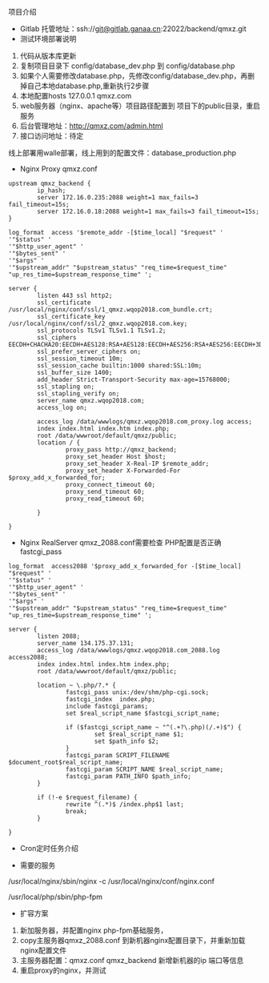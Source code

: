 项目介绍
* Gitlab 托管地址：ssh://git@gitlab.ganaa.cn:22022/backend/qmxz.git
* 测试环境部署说明
1. 代码从版本库更新
2. 复制项目目录下 
config/database_dev.php 到 config/database.php 
3. 如果个人需要修改database.php，先修改config/database_dev.php，再删掉自己本地database.php,重新执行2步骤
4. 本地配置hosts 
127.0.0.1 qmxz.com
5. web服务器（nginx、apache等）项目路径配置到 项目下的public目录，重启服务
6. 后台管理地址：http://qmxz.com/admin.html
7. 接口访问地址：待定

线上部署用walle部署，线上用到的配置文件：database_production.php 

* Nginx Proxy qmxz.conf
```
upstream qmxz_backend {
        ip_hash;
        server 172.16.0.235:2088 weight=1 max_fails=3 fail_timeout=15s;
        server 172.16.0.18:2088 weight=1 max_fails=3 fail_timeout=15s;
}

log_format  access '$remote_addr -[$time_local] "$request" '
'"$status" '
'"$http_user_agent" '
'"$bytes_sent" '     
'"$args" '   
'"$upstream_addr" "$upstream_status" "req_time=$request_time" "up_res_time=$upstream_response_time" ';

server {
        listen 443 ssl http2;
        ssl_certificate /usr/local/nginx/conf/ssl/1_qmxz.wqop2018.com_bundle.crt;
        ssl_certificate_key /usr/local/nginx/conf/ssl/2_qmxz.wqop2018.com.key;
        ssl_protocols TLSv1 TLSv1.1 TLSv1.2;
        ssl_ciphers EECDH+CHACHA20:EECDH+AES128:RSA+AES128:EECDH+AES256:RSA+AES256:EECDH+3DES:RSA+3DES:!MD5;
        ssl_prefer_server_ciphers on;
        ssl_session_timeout 10m;
        ssl_session_cache builtin:1000 shared:SSL:10m;
        ssl_buffer_size 1400;
        add_header Strict-Transport-Security max-age=15768000;
        ssl_stapling on;
        ssl_stapling_verify on;
        server_name qmxz.wqop2018.com;
        access_log on;

        access_log /data/wwwlogs/qmxz.wqop2018.com_proxy.log access;
        index index.html index.htm index.php;
        root /data/wwwroot/default/qmxz/public;
        location / {
                proxy_pass http://qmxz_backend;
                proxy_set_header Host $host;
                proxy_set_header X-Real-IP $remote_addr;
                proxy_set_header X-Forwarded-For $proxy_add_x_forwarded_for;
                proxy_connect_timeout 60;
                proxy_send_timeout 60;
                proxy_read_timeout 60;

        }

}

```


* Nginx RealServer qmxz_2088.conf需要检查 PHP配置是否正确 fastcgi_pass
```
log_format  access2088 '$proxy_add_x_forwarded_for -[$time_local] "$request" '
'"$status" '
'"$http_user_agent" '
'"$bytes_sent" '
'"$args" '
'"$upstream_addr" "$upstream_status" "req_time=$request_time" "up_res_time=$upstream_response_time" ';

server {
        listen 2088;
        server_name 134.175.37.131;
        access_log /data/wwwlogs/qmxz.wqop2018.com_2088.log access2088;
        index index.html index.htm index.php;
        root /data/wwwroot/default/qmxz/public;

        location ~ \.php/?.* {
                fastcgi_pass unix:/dev/shm/php-cgi.sock;
                fastcgi_index  index.php;
                include fastcgi_params;
                set $real_script_name $fastcgi_script_name;

                if ($fastcgi_script_name ~ "^(.+?\.php)(/.+)$") {
                        set $real_script_name $1;
                        set $path_info $2;
                }
                fastcgi_param SCRIPT_FILENAME $document_root$real_script_name;
                fastcgi_param SCRIPT_NAME $real_script_name;
                fastcgi_param PATH_INFO $path_info;
        }

        if (!-e $request_filename) {
                rewrite ^(.*)$ /index.php$1 last;
                break;
        }

}

```
* Cron定时任务介绍


* 需要的服务

/usr/local/nginx/sbin/nginx -c /usr/local/nginx/conf/nginx.conf

/usr/local/php/sbin/php-fpm

* 扩容方案

1. 新加服务器，并配置nginx php-fpm基础服务，
2. copy主服务器qmxz_2088.conf 到新机器nginx配置目录下，并重新加载nginx配置文件
3. 主服务器配置：qmxz.conf 
qmxz_backend 新增新机器的ip 端口等信息
4. 重启proxy的nginx，并测试



